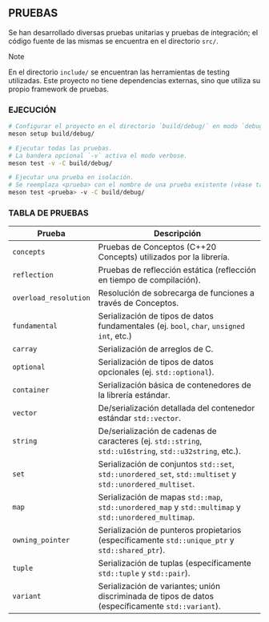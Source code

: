 ## PRUEBAS

Se han desarrollado diversas pruebas unitarias y pruebas de integración; el código fuente de las mismas se encuentra en el directorio `src/`.

> [!NOTE]
> En el directorio `include/` se encuentran las herramientas de testing utilizadas. Este proyecto no tiene dependencias externas, sino que utiliza su propio framework de pruebas.

### EJECUCIÓN

```bash
# Configurar el proyecto en el directorio `build/debug/` en modo `debug`.
meson setup build/debug/

# Ejecutar todas las pruebas.
# La bandera opcional `-v` activa el modo verbose.
meson test -v -C build/debug/

# Ejecutar una prueba en isolación.
# Se reemplaza <prueba> con el nombre de una prueba existente (véase tabla de pruebas).
meson test <prueba> -v -C build/debug/
```

### TABLA DE PRUEBAS

| Prueba | Descripción |
| --- | --- |
| `concepts` | Pruebas de Conceptos (C++20 Concepts) utilizados por la librería. |
| `reflection` | Pruebas de reflección estática (reflección en tiempo de compilación). |
| `overload_resolution` | Resolución de sobrecarga de funciones a través de Conceptos. |
| `fundamental` | Serialización de tipos de datos fundamentales (ej. `bool`, `char`, `unsigned int`, etc.) |
| `carray` | Serialización de arreglos de C. |
| `optional` | Serialización de tipos de datos opcionales (ej. `std::optional`). |
| `container` | Serialización básica de contenedores de la librería estándar. |
| `vector` | De/serialización detallada del contenedor estándar `std::vector`. |
| `string` | De/serialización de cadenas de caracteres (ej. `std::string`, `std::u16string`, `std::u32string`, etc.). |
| `set` | Serialización de conjuntos `std::set`, `std::unordered_set`, `std::multiset` y `std::unordered_multiset`. |
| `map` | Serialización de mapas `std::map`, `std::unordered_map` y `std::multimap` y `std::unordered_multimap`. |
| `owning_pointer` | Serialización de punteros propietarios (específicamente `std::unique_ptr` y `std::shared_ptr`). |
| `tuple` | Serialización de tuplas (específicamente `std::tuple` y `std::pair`). |
| `variant` | Serialización de variantes; unión discriminada de tipos de datos (específicamente `std::variant`). |